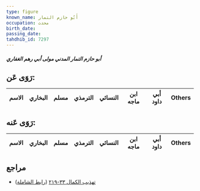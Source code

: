 ```yaml
---
type: figure
known_name: أَبُو حازم التمار
occupation: محدث
birth_date:
passing_date:
tahdhib_id: 7297
---
```

##### أبو حازم التمار المدني مولى أبي رهم الغفاري

## رَوَى عَن:
| الاسم | البخاري | مسلم | الترمذي | النسائي | ابن ماجه | أبي داود | Others |
| ----- | ------- | ---- | ------- | ------- | -------- | -------- | ------ |
## رَوَى عَنه:
| الاسم | البخاري | مسلم | الترمذي | النسائي | ابن ماجه | أبي داود | Others |
| ----- | ------- | ---- | ------- | ------- | -------- | -------- | ------ |
## مراجع
- [تهذيب الكمال ٣٣-٢١٩](obsidian://open?vault=Tahdhib-al-Kamal&file=Figures/٧٢٩٧-أبو%20حازم%20التمار%20المدني%20مولى%20أبي%20رهم%20الغفاري) ([رابط الشاملة](https://shamela.ws/book/3722/17890))